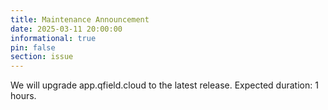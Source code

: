 ```yaml
---
title: Maintenance Announcement 
date: 2025-03-11 20:00:00
informational: true
pin: false
section: issue
---
```


We will upgrade app.qfield.cloud to the latest release.
Expected duration: 1 hours.
